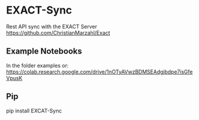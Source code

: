 # EXACT-Sync
Rest API sync with the EXACT Server https://github.com/ChristianMarzahl/Exact


## Example Notebooks

In the folder examples or:
https://colab.research.google.com/drive/1nOTyAVwzBDMSEAdgjbdpe7isGfeVpusK


## Pip

pip install EXCAT-Sync